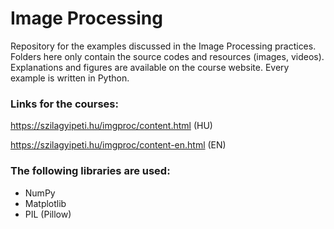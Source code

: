 # Image Processing
Repository for the examples discussed in the Image Processing practices. Folders here only contain the source codes and resources (images, videos). Explanations and figures are available on the course website. Every example is written in Python.

### Links for the courses:

https://szilagyipeti.hu/imgproc/content.html (HU)

https://szilagyipeti.hu/imgproc/content-en.html (EN)


### The following libraries are used:

- NumPy
- Matplotlib
- PIL (Pillow)

